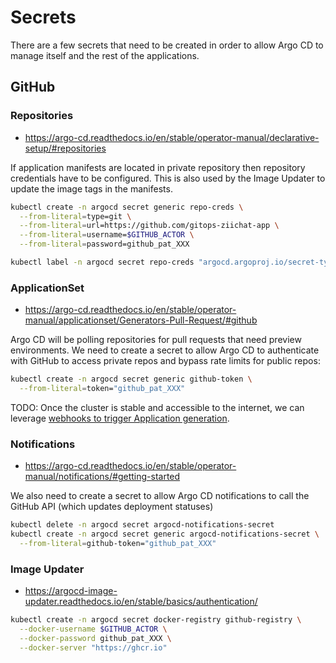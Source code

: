 # Secrets

There are a few secrets that need to be created in order to allow Argo CD to manage itself and the rest of the applications.

## GitHub

### Repositories

- <https://argo-cd.readthedocs.io/en/stable/operator-manual/declarative-setup/#repositories>

If application manifests are located in private repository then repository credentials have to be configured. This is also used by the Image Updater to update the image tags in the manifests.

```sh
kubectl create -n argocd secret generic repo-creds \
  --from-literal=type=git \
  --from-literal=url=https://github.com/gitops-ziichat-app \
  --from-literal=username=$GITHUB_ACTOR \
  --from-literal=password=github_pat_XXX

kubectl label -n argocd secret repo-creds "argocd.argoproj.io/secret-type=repo-creds"
```

### ApplicationSet

- <https://argo-cd.readthedocs.io/en/stable/operator-manual/applicationset/Generators-Pull-Request/#github>

Argo CD will be polling repositories for pull requests that need preview environments. We need to create a secret to allow Argo CD to authenticate with GitHub to access private repos and bypass rate limits for public repos:

```sh
kubectl create -n argocd secret generic github-token \
  --from-literal=token="github_pat_XXX"
```

TODO: Once the cluster is stable and accessible to the internet, we can leverage [webhooks to trigger Application generation](https://argo-cd.readthedocs.io/en/stable/operator-manual/applicationset/Generators-Pull-Request/#webhook-configuration).

### Notifications

- <https://argo-cd.readthedocs.io/en/stable/operator-manual/notifications/#getting-started>

We also need to create a secret to allow Argo CD notifications to call the GitHub API (which updates deployment statuses)

```sh
kubectl delete -n argocd secret argocd-notifications-secret
kubectl create -n argocd secret generic argocd-notifications-secret \
  --from-literal=github-token="github_pat_XXX"
```

### Image Updater

- <https://argocd-image-updater.readthedocs.io/en/stable/basics/authentication/>

```sh
kubectl create -n argocd secret docker-registry github-registry \
  --docker-username $GITHUB_ACTOR \
  --docker-password github_pat_XXX \
  --docker-server "https://ghcr.io"
```
